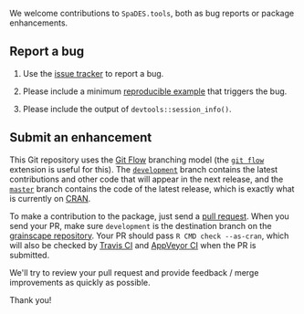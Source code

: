 We welcome contributions to `SpaDES.tools`, both as bug reports or package enhancements.

## Report a bug

1. Use the [issue tracker](https://github.com/PredictiveEcology/SpaDES.tools/issues) to report a bug.

2. Please include a minimum [reproducible example](https://stackoverflow.com/q/5963269/1380598) that triggers the bug.

3. Please include the output of `devtools::session_info()`.

## Submit an enhancement

This Git repository uses the [Git Flow](http://nvie.com/posts/a-successful-git-branching-model/) branching model (the [`git flow`](https://github.com/petervanderdoes/gitflow-avh) extension is useful for this).
The [`development`](https://github.com/PredictiveEcology/SpaDES.tools/tree/development) branch contains the latest contributions and other code that will appear in the next release, and the [`master`](https://github.com/PredictiveEcology/SpaDES.tools) branch contains the code of the latest release, which is exactly what is currently on [CRAN](https://cran.r-project.org/package=SpaDES.tools).

To make a contribution to the package, just send a [pull request](https://help.github.com/articles/using-pull-requests/). 
When you send your PR, make sure `development` is the destination branch on the [grainscape repository](https://github.com/PredictiveEcology/SpaDES.tools).
Your PR should pass `R CMD check --as-cran`, which will also be checked by <a href="https://travis-ci.org/PredictiveEcology/SpaDES.tools">Travis CI</a> and <a href="https://ci.appveyor.com/project/achubaty/spades-tools">AppVeyor CI</a> when the PR is submitted.

We'll try to review your pull request and provide feedback / merge improvements as quickly as possible.

Thank you!
